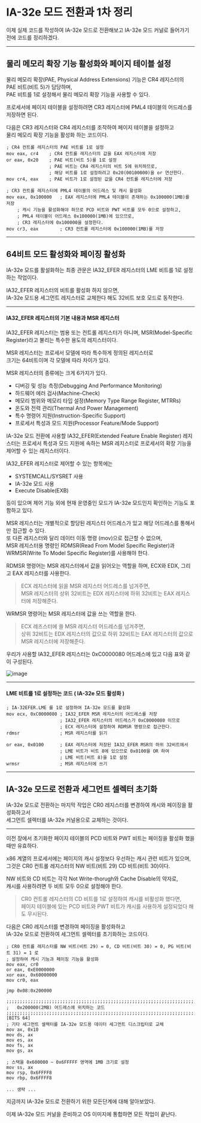 # IA-32e 모드 전환과 1차 정리

이제 실제 코드를 작성하여 IA-32e 모드로 전환해보고 IA-32e 모드 커널로 들어가기 전에 코드를 정리하겠다.

<hr>

## 물리 메모리 확장 기능 활성화와 페이지 테이블 설정

물리 메모리 확장(PAE, Physical Address Extensions) 기능은 CR4 레지스터의 PAE 비트(비트 5)가 담당하며,<br>PAE 비트를 1로 설정해서 물리 메모리 확장 기능을 사용할 수 있다.

프로세서에 페이지 테이블을 설정하려면 CR3 레지스터에 PML4 테이블의 어드레스를 저장하면 된다.

다음은 CR3 레지스터와 CR4 레지스터를 조작하여 페이지 테이블을 설정하고<br>물리 메모리 확장 기능을 활성화 하는 코드이다.

```assembly
; CR4 컨트롤 레지스터의 PAE 비트를 1로 설정
mov eax, cr4	; CR4 컨트롤 레지스터의 값을 EAX 레지스터에 저장
or eax, 0x20	; PAE 비트(비트 5)를 1로 설정
				; PAE 비트는 CR4 레지스터의 비트 5에 위치하므로,
				; 해당 비트를 1로 설정하려고 0x20(00100000)을 or 연산한다.
mov cr4, eax	; PAE 비트가 1로 설정된 값을 CR4 컨트롤 레지스터에 저장
	
; CR3 컨트롤 레지스터에 PML4 테이블의 어드레스 및 캐시 활성화
mov eax, 0x100000	; EAX 레지스터에 PML4 테이블이 존재하는 0x100000(1MB)를 저장
	; 캐시 기능을 활성화해야 하므로 PCD 비트와 PWT 비트를 모두 0으로 설정하고,
	; PML4 테이블이 어드레스 0x100000(1MB)에 있으므로,
	; CR3 레지스터에 0x100000을 설정한다.
mov cr3, eax		; CR3 컨트롤 레지스터에 0x100000(1MB)를 저장
```

<hr>



## 64비트 모드 활성화와 페이징 활성화

IA-32e 모드를 활설화하는 최종 관문은 IA32_EFER 레지스터의 LME 비트를 1로 설정하는 작업이다.

IA32_EFER 레지스터의 비트를 활성화 하지 않으면,<br>IA-32e 모드용 세그먼트 레지스터로 교체한다 해도 32비트 보호 모드로 동작한다.

<hr>

#### IA32_EFER 레지스터의 기본 내용과 MSR 레지스터

IA32_EFER 레지스터는 범용 또는 컨트롤 레지스터가 아니며, MSR(Model-Specific Register)라고 불리는 특수한 용도의 레지스터이다.

MSR 레지스터는 프로세서 모델에 따라 특수하게 정의된 레지스터로<br>크기는 64비트이며 각 모델에 따라 차이가 있다.

MSR 레지스터의 종류에는 크게 6가지가 있다.

- 디버깅 및 성능 측정(Debugging And Performance Monitoring)
- 하드웨어 에러 검사(Machine-Check)
- 메모리 범위와 메모리 타입 설정(Memory Type Range Register, MTRRs)
- 온도와 전력 관리(Thermal And Power Management)
- 특수 명령어 지원(Instruction-Specific Support)
- 프로세서 특성과 모드 지원(Processor Feature/Mode Support)

IA-32e 모드 전환에 사용할 IA32_EFER(Extended Feature Enable Register) 레지스터는 프로세서 특성과 모드 지원에 속하는 MSR 레지스터로 프로세서의 확장 기능을 제어할 수 있는 레지스터이다.

IA32_EFER 레지스터로 제어할 수 있는 항목에는 

- SYSTEMCALL/SYSRET 사용
- IA-32e 모드 사용
- Execute Disable(EXB)

등이 있으며 제어 기능 외에 현재 운영중인 모드가 IA-32e 모드인지 확인하는 기능도 포함하고 있다.

MSR 레지스터는 개별적으로 할당된 레지스터 어드레스가 있고 해당 어드레스를 통해서만 접근할 수 있다.<br>또 다른 레지스터와 달리 데이터 이동 명령 (mov)으로 접근할 수 없으며,<br>MSR 레지스터용 명령인 RDMSR(Read From Model Specific Register)과 WRMSR(Write To Model Specific Register)를 사용해야 한다.

RDMSR 명령어는 MSR 레지스터에서 값을 읽어오는 역할을 하며, ECX와 EDX, 그리고 EAX 레지스터를 사용한다.

> ECX 레지스터에 읽을 MSR 레지스터 어드레스를 넘겨주면,<br>MSR 레지스터의 상위 32비트는 EDX 레지스터에 하위 32비트는 EAX 레지스터에 저장해준다.

WRMSR 명령어는 MSR 레지스터에 값을 쓰는 역할을 한다.

> ECX 레즈스터에 쓸 MSR 레지스터 어드레스를 넘겨주면,<br>상위 32비트는 EDX 레지스터의 값으로 하위 32비트는 EAX 레지스터의 값으로 MSR 레지스터에 저장해준다.

우리가 사용할 IA32_EFER 레지스터는 0xC0000080 어드레스에 있고 다음 표와 같이 구성된다.

![image](https://user-images.githubusercontent.com/34773827/61019836-8dde5d80-a3d6-11e9-9d94-5adf242024e4.png)

<hr>

#### LME 비트를 1로 설정하는 코드 ( IA-32e 모드 활성화 )

```assembly
; IA-32EFER.LME 를 1로 설정하여 IA-32e 모드를 활성화
mov ecx, 0xC0000080	; IA32_EFER MSR 레지스터의 어드레스를 저장
					; IA32_EFER 레지스터의 어드레스가 0xC0000080 이므로
					; ECX 레지스터에 설정하여 RDMSR 명령으로 접근한다.
rdmsr				; MSR 레지스터를 읽기

or eax, 0x0100		; EAX 레지스터에 저장된 IA32_EFER MSR의 하위 32비트에서
					; LME 비트가 비트 8에 있으므로 0x0100을 OR 하여
					; LME 비트(비트 8)을 1로 설정
wrmsr				; MSR 레지스터에 쓰기
```

<hr>



## IA-32e 모드로 전환과 세그먼트 셀렉터 초기화

IA-32e 모드로 전환하는 마지막 작업은 CR0 레지스터를 변경하여 캐시와 페이징을 활성화하고서<br>세그먼트 셀렉터를 IA-32e 커널용으로 교체하는 것이다.

<hr>

이전 장에서 초기화한 페이지 테이블의 PCD 비트와 PWT 비트는 페이징을 활성화 했을 때만 유효하다.

x86 계열의 프로세서에는 페이지의 캐시 설정보다 우선하는 캐시 관련 비트가 있으며,<br>그것은 CR0 컨트롤 레지스터의 NW 비트(비트 29) CD 비트(비트 30)이다.

NW 비트와 CD 비트는 각각 Not Write-thorugh와 Cache Disable의 약자로,<br>캐시를 사용하려면 두 비트 모두 0으로 설정해야 한다.

>  CR0 컨트롤 레지스터의 CD 비트를 1로 설정하여 캐시를 비활성화 했다면,<br>페이지 테이블에 있는 PCD 비트와 PWT 비트가 캐시를 사용하게 설정되었다 해도 무시된다.



다음은 CR0 레지스터를 변경하여 페이징을 활성화하고 <br>IA-32e 모드로 전환하여 세그먼트 셀렉터를 초기화하는 코드이다.

```assembly
; CR0 컨트롤 레지스터를 NW 비트(비트 29) = 0, CD 비트(비트 30) = 0, PG 비트(비트 31) = 1 로
; 설정하여 캐시 기능과 페이징 기능을 활성화
mov eax, cr0
or eax, 0xE0000000
xor eax, 0x60000000
mov cr0, eax

jmp 0x08:0x200000

;;;;;;;;;;;;;;;;;;;;;;;;;;;;;;;;;;;;;;;;;;;;;;;;;;;;;;;;;;;;;;;;;;;;;;;;;;;;;;;;;;;;;;;;;
;	0x200000(2MB) 어드레스에 위치하는 코드
;;;;;;;;;;;;;;;;;;;;;;;;;;;;;;;;;;;;;;;;;;;;;;;;;;;;;;;;;;;;;;;;;;;;;;;;;;;;;;;;;;;;;;;;;
[BITS 64]
; 기타 세그먼트 셀렉터를 IA-32e 모드용 데이터 세그먼트 디스크립터로 교체
mov ax, 0x10
mov ds, ax
mov es, ax
mov fs, ax
mov gs, ax

; 스택을 0x600000 ~ 0x6FFFFF 영역에 1MB 크기로 설정
mov ss, ax
mov rsp, 0x6FFFF8
mov rbp, 0x6FFFF8

... 생략 ...
```

지금까지 IA-32e 모드로 전환하기 위한 모든단계에 대해 알아보았다.

이제 IA-32e 모드 커널을 준비하고 OS 이미지에 통합하면 모든 작업이 끝난다.